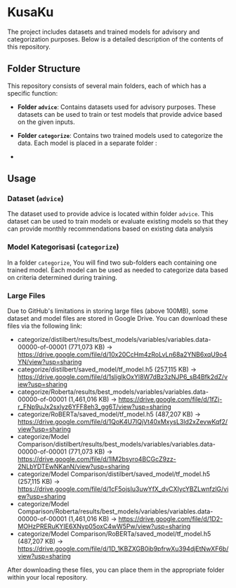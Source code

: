 # KusaKu 

The project includes datasets and trained models for advisory and categorization purposes. Below is a detailed description of the contents of this repository.

## Folder Structure

This repository consists of several main folders, each of which has a specific function:

- **Folder `advice`**: Contains datasets used for advisory purposes. These datasets can be used to train or test models that provide advice based on the given inputs.

- **Folder `categorize`**: Contains two trained models used to categorize the data. Each model is placed in a separate folder :
- 
## Usage

### Dataset (`advice`)

The dataset used to provide advice is located within folder `advice`. This dataset can be used to train models or evaluate existing models so that they can provide monthly recommendations based on existing data analysis

### Model Kategorisasi (`categorize`)

In a folder `categorize`, You will find two sub-folders each containing one trained model. Each model can be used as needed to categorize data based on criteria determined during training.

### Large Files

Due to GitHub's limitations in storing large files (above 100MB), some dataset and model files are stored in Google Drive. You can download these files via the following link:

- categorize/distilbert/results/best_models/variables/variables.data-00000-of-00001 (771,073 KB) -> https://drive.google.com/file/d/10x20CcHm4zRoLvLn68a2YNB6xqU9o4YN/view?usp=sharing
- categorize/distilbert/saved_model/tf_model.h5 (257,115 KB) -> https://drive.google.com/file/d/1sligIkOxYl8W7dBz3zNJP6_sB4Bfk2dZ/view?usp=sharing
- categorize/Roberta/results/best_models/variables/variables.data-00000-of-00001 (1,461,016 KB) -> https://drive.google.com/file/d/1fZj-r_FNp9uJx2sxlyz6YFF8eh3_gg6T/view?usp=sharing
- categorize/RoBERTa/saved_model/tf_model.h5 (487,207 KB) -> https://drive.google.com/file/d/1QoK4U7lQjVt40xMxysL3ld2xZevwKqf2/view?usp=sharing
- categorize/Model Comparison/distilbert/results/best_models/variables/variables.data-00000-of-00001 (771,073 KB)  -> https://drive.google.com/file/d/1lM2bsyro4BCGcZ9zz-2NLbYDTEwNKanN/view?usp=sharing
- categorize/Model Comparison/distilbert/saved_model/tf_model.h5 (257,115 KB) -> https://drive.google.com/file/d/1cF5ojsIu3uwYfX_dvCXIycYBZLwnfzlG/view?usp=sharing
- categorize/Model Comparison/Roberta/results/best_models/variables/variables.data-00000-of-00001 (1,461,016 KB) -> https://drive.google.com/file/d/1D2-MOHzPRERuKYIE6XNyp05oxC4wW5Pw/view?usp=sharing
- categorize/Model Comparison/RoBERTa/saved_model/tf_model.h5 (487,207 KB) ->  https://drive.google.com/file/d/1D_1KBZXGB0ib9pfrwXu394djEtNwXF6b/view?usp=sharing 

After downloading these files, you can place them in the appropriate folder within your local repository.

